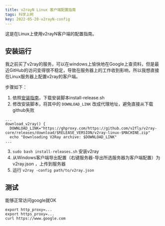 ```yaml
---
title: v2rayN Linux 客户端配置指南
tags: 科学上网
key: 2022-05-20-v2rayN-config
---
```


这是在Linux上使用v2rayN客户端的配置指南。

## 安装运行

我之前买了v2ray的服务，可以在windows上愉快地在Google上查资料，但是最近GitHub的访问变得很不稳定，导致在服务器上的工作收到影响，所以我想直接在Linux服务器上配置v2ray的客户端。

步骤如下：
1. 依照[安装指南](https://guide.v2fly.org/prep/install.html)，下载安装脚本install-release.sh
2. 修改安装脚本，将其中的 `DOWNLOAD_LINK` 改成代理地址，避免直接从下载github失败
```
...
download_v2ray() {
  DOWNLOAD_LINK="https://ghproxy.com/https://github.com/v2fly/v2ray-core/releases/download/$RELEASE_VERSION/v2ray-linux-$MACHINE.zip"
  echo "Downloading V2Ray archive: $DOWNLOAD_LINK"
...
```
3. `sudo bash install-releases.sh` 安装v2ray
4. 从Windows客户端导出配置（右键服务器-导出所选服务器为客户端配置）为 v2ray.json ，上传到服务器
5. 运行 `v2ray -config path/to/v2ray.json`

## 测试

能够正常访问google就OK

```
export http_proxy=...
export https_proxy=...
curl https://www.google.com
```

